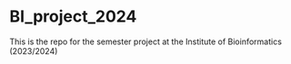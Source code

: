 # BI_project_2024
This is the repo for the semester project at the Institute of Bioinformatics (2023/2024)
